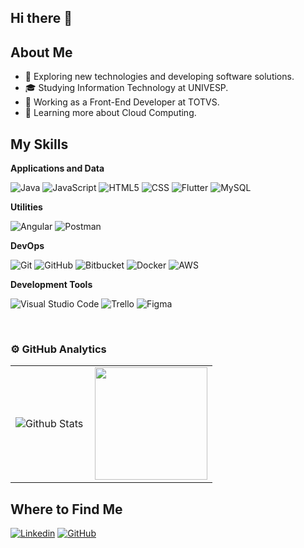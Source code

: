 ## Hi there 👋

## About Me

- 🤔 Exploring new technologies and developing software solutions.
- 🎓 Studying Information Technology at UNIVESP.
- 💼 Working as a Front-End Developer at TOTVS.
- 🌱 Learning more about Cloud Computing.

## My Skills

**Applications and Data**

![Java](https://img.shields.io/badge/-Java-333333?style=flat&logo=Java&logoColor=007396)
![JavaScript](https://img.shields.io/badge/-JavaScript-333333?style=flat&logo=javascript)
![HTML5](https://img.shields.io/badge/-HTML5-333333?style=flat&logo=HTML5)
![CSS](https://img.shields.io/badge/-CSS-333333?style=flat&logo=CSS3&logoColor=1572B6)
![Flutter](https://img.shields.io/badge/-Flutter-333333?style=flat&logo=Flutter)
![MySQL](https://img.shields.io/badge/-MySQL-333333?style=flat&logo=mysql)

**Utilities**

![Angular](https://img.shields.io/badge/-Angular-333333?style=flat&logo=angular)
![Postman](https://img.shields.io/badge/-Postman-333333?style=flat&logo=postman)

**DevOps**

![Git](https://img.shields.io/badge/-Git-333333?style=flat&logo=git)
![GitHub](https://img.shields.io/badge/-GitHub-333333?style=flat&logo=github)
![Bitbucket](https://img.shields.io/badge/-Bitbucket-333333?style=flat&logo=bitbucket)
![Docker](https://img.shields.io/badge/-Docker-333333?style=flat&logo=docker)
![AWS](https://img.shields.io/badge/-Aws-333333?style=flat&logo=aws)

**Development Tools**

![Visual Studio Code](https://img.shields.io/badge/-Visual%20Studio%20Code-333333?style=flat&logo=visual-studio-code&logoColor=007ACC)
![Trello](https://img.shields.io/badge/-Trello-333333?style=flat&logo=trello&logoColor=007ACC)
![Figma](https://img.shields.io/badge/-Figma-333333?style=flat&logo=figma&logoColor=007ACC)

<br/>



### ⚙️ GitHub Analytics

<table>
  <tr>
    <td>
      <img
        align="left"
        src="https://github-readme-stats.vercel.app/api/top-langs/?username=iuricode&theme=dark&hide_border=false&include_all_commits=true&count_private=true&layout=compact"
        alt="Github Stats"
      />
    </td>
    <td>
      <a href="https://github.com/HenryLimaEXE" title="Perfil do Henry">
  <img height="180em" src="https://github-readme-stats.vercel.app/api?username=HenryLimaEXE&include_all_commits=true" />
</a>
    </td>
  </tr>
</table>

## Where to Find Me

[![Linkedin](https://img.shields.io/badge/-HenryLima-blue?style=flat-square&logo=Linkedin&logoColor=white&link=www.linkedin.com/in/henry-carvalho)](www.linkedin.com/in/henry-carvalho)
[![GitHub](https://img.shields.io/github/followers/iuricode?label=follow&style=social)](https://github.com/HenryLimaEXE)

